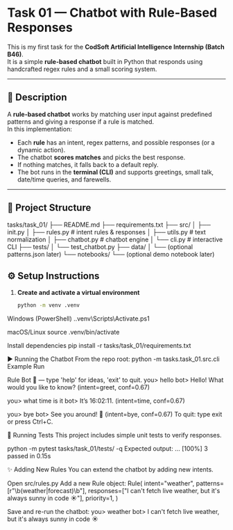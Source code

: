 # Task 01 — Chatbot with Rule-Based Responses

This is my first task for the **CodSoft Artificial Intelligence Internship (Batch B46)**.  
It is a simple **rule-based chatbot** built in Python that responds using handcrafted regex rules and a small scoring system.

---

## 📌 Description
A **rule-based chatbot** works by matching user input against predefined patterns and giving a response if a rule is matched.  
In this implementation:
- Each **rule** has an intent, regex patterns, and possible responses (or a dynamic action).
- The chatbot **scores matches** and picks the best response.
- If nothing matches, it falls back to a default reply.
- The bot runs in the **terminal (CLI)** and supports greetings, small talk, date/time queries, and farewells.

---

## 📂 Project Structure
tasks/task_01/
├── README.md
├── requirements.txt
├── src/
│ ├── init.py
│ ├── rules.py # intent rules & responses
│ ├── utils.py # text normalization
│ ├── chatbot.py # chatbot engine
│ └── cli.py # interactive CLI
├── tests/
│ └── test_chatbot.py
├── data/
│ └── (optional patterns.json later)
└── notebooks/
└── (optional demo notebook later)


## ⚙️ Setup Instructions

1. **Create and activate a virtual environment**
   ```bash
   python -m venv .venv
Windows (PowerShell)
.\.venv\Scripts\Activate.ps1

macOS/Linux
source .venv/bin/activate

Install dependencies
pip install -r tasks/task_01/requirements.txt


▶️ Running the Chatbot
From the repo root:
python -m tasks.task_01.src.cli
Example Run

Rule Bot 🤖 — type 'help' for ideas, 'exit' to quit.
you> hello
bot> Hello! What would you like to know?  (intent=greet, conf=0.67)

you> what time is it
bot> It’s 16:02:11.  (intent=time, conf=0.67)

you> bye
bot> See you around! 👋  (intent=bye, conf=0.67)
To quit: type exit or press Ctrl+C.

🧪 Running Tests
This project includes simple unit tests to verify responses.

python -m pytest tasks/task_01/tests/ -q
Expected output:
...                                                                 [100%]
3 passed in 0.15s

✨ Adding New Rules
You can extend the chatbot by adding new intents.

Open src/rules.py
Add a new Rule object:
Rule(
    intent="weather",
    patterns=[r"\b(weather|forecast)\b"],
    responses=["I can't fetch live weather, but it's always sunny in code ☀️"],
    priority=1,
)

Save and re-run the chatbot:
you> weather
bot> I can't fetch live weather, but it's always sunny in code ☀️
